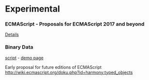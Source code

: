 Experimental
============

### ECMAScript - Proposals for ECMAScript 2017 and beyond

[Details](es-proposed.md)

### Binary Data

[script](bindata.js) -
[demo page](https://inexorabletash.github.io/polyfill/experimental/demos/bindata.html)

Early proposal for future editions of ECMAScript http://wiki.ecmascript.org/doku.php?id=harmony:typed_objects
